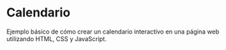 # Calendario
Ejemplo básico de cómo crear un calendario interactivo en una página web utilizando HTML, CSS y JavaScript.
